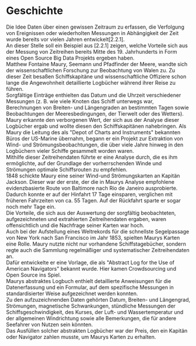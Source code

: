# Geschichte
Die Idee Daten über einen gewissen Zeitraum zu erfassen, die Verfolgung von Ereignissen oder wiederholten Messungen in Abhängigkeit der Zeit wurde bereits vor vielen Jahren entwickelt[2.2.1].  
An dieser Stelle soll ein Beispiel aus [2.2.1] zeigen, welche Vorteile sich aus der Messung von Zeitreihen bereits Mitte des 19. Jahrhunderts in Form eines Open Source Big Data Projekts ergeben haben.  
Matthew Fontaine Maury, Seemann und Pfadfinder der Meere, wandte sich der wissenschaftlichen Forschung zur Beobachtung von Walen zu. Zu dieser Zeit besaßen Schiffskapitäne und wissenschaftliche Offiziere schon lange die Angewohnheit detaillierte Logbücher während ihrer Reise zu führen.  
Sorgfältige Einträge enthielten das Datum und die Uhrzeit verschiedener Messungen (z. B. wie viele Knoten das Schiff unterwegs war, Berechnungen von Breiten- und Längengraden an bestimmten Tagen sowie Beobachtungen der Meeresbedingungen, der Tierwelt oder des Wetters).  
Maury erkannte den verborgenen Wert, der sich aus der Analyse dieser Logbücher ergab und wollte diesen den Schiffskapitänen nahebringen.
Als Maury die Leitung des als "Depot of Charts and Instruments" bekannten Büros der US-Marine übernahm, begann er ein Projekt zur Extraktion von Wind- und Strömungsbeobachtungen, die über viele Jahre hinweg in den Logbüchern vieler Schiffe gesammelt worden waren.  
Mithilfe dieser Zeitreihendaten führte er eine Analyse durch, die es ihm ermöglichte, auf der Grundlage der vorherrschenden Winde und Strömungen optimale Schiffsrouten zu empfehlen.  
1848 schickte Maury eine seiner Wind-und Strömungskarten an Kapitän Jackson. Dieser war der erste, der die in Maurys Analyse empfohlene evidenzbasierte Route von Baltimore nach Rio de Janeiro ausprobierte. Dadurch konnte er auf der Hinfahrt 17 Tage einsparen, verglichen mit früheren Fahrzeiten von ca. 55 Tagen. Auf der Rückfahrt sparte er sogar noch mehr Tage ein.  
Die Vorteile, die sich aus der Auswertung der sorgfältig beobachteten, aufgezeichneten und extrahierten Zeitreihendaten ergaben, waren offensichtlich und die Nachfrage seiner Karten war hoch.  
Auch bei der Aufstellung eines Weltrekords für die schnellste Segelpassage von New York nach San Francisco im Jahr 1853, spielten Maurys Karten eine Rolle.
Maury nutzte nicht nur vorhandene Schiffstagebücher, sondern regte auch die Sammlung regelmäßiger und systematischer Zeitreihendaten an.  
Dafür entwickelte er eine Vorlage, die als "Abstract Log for the Use of American Navigators" bekannt wurde. Hier kamen Crowdsourcing und Open Source ins Spiel.  
Maurys abstraktes Logbuch enthielt detaillierte Anweisungen für die Datenerfassung und ein Formular, auf dem spezifische Messungen in standardisierter Weise aufgezeichnet werden konnten.   
Zu den aufzuzeichnenden Daten gehörten Datum, Breiten- und Längengrad, Strömungen, magnetische Schwankungen, stündliche Messungen der Schiffsgeschwindigkeit, des Kurses, der Luft- und Wassertemperatur und der allgemeinen Windrichtung sowie alle Bemerkungen, die für andere Seefahrer von Nutzen sein könnten.  
Das Ausfüllen solcher abstrakten Logbücher war der Preis, den ein Kapitän oder Navigator zahlen musste, um Maurys Karten zu erhalten.
